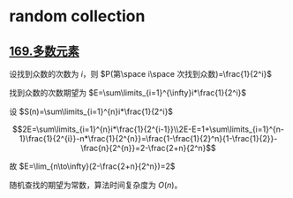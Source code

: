 # random collection

## [169.多数元素](../src/169.多数元素_1.java)

设找到众数的次数为 $i$，则 $P(第\space i\space 次找到众数)=\frac{1}{2^i}$

找到众数的次数期望为 $E=\sum\limits_{i=1}^{\infty}i*\frac{1}{2^i}$

设 $S(n)=\sum\limits_{i=1}^{n}i*\frac{1}{2^i}$

$$2E=\sum\limits_{i=1}^{n}i*\frac{1}{2^{i-1}}\\2E-E=1+\sum\limits_{i=1}^{n-1}\frac{1}{2^{i}}-n*\frac{1}{2^{n}}=\frac{1-\frac{1}{2}^n}{1-\frac{1}{2}}-\frac{n}{2^{n}}=2-\frac{2+n}{2^n}$$

故 $E=\lim_{n\to\infty}(2-\frac{2+n}{2^n})=2$

随机查找的期望为常数，算法时间复杂度为 $O(n)$。
